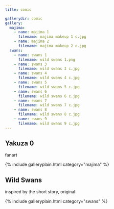 ```yaml
---
title: comic

gallerydir: comic
gallery:
  majima:
    - name: majima 1
      filename: majima makeup 1 c.jpg
    - name: majima 2
      filename: majima makeup 2 c.jpg
  swans:
    - name: swans 1
      filename: wild swans 1.png
    - name: swans 3
      filename: wild swans 3 c.jpg
    - name: swans 4
      filename: wild swans 4 c.jpg
    - name: swans 5
      filename: wild swans 5 c.jpg
    - name: swans 6
      filename: wild swans 6 c.jpg
    - name: swans 7
      filename: wild swans 7 c.jpg
    - name: swans 8
      filename: wild swans 8 c.jpg
    - name: swans 9
      filename: wild swans 9 c.jpg
---
```


## Yakuza 0

fanart

{% include galleryplain.html category="majima" %}

## Wild Swans

inspired by the short story, original

{% include galleryplain.html category="swans" %}
